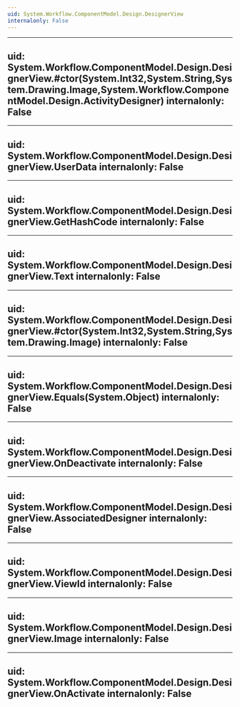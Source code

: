 ```yaml
---
uid: System.Workflow.ComponentModel.Design.DesignerView
internalonly: False
---
```


---
uid: System.Workflow.ComponentModel.Design.DesignerView.#ctor(System.Int32,System.String,System.Drawing.Image,System.Workflow.ComponentModel.Design.ActivityDesigner)
internalonly: False
---

---
uid: System.Workflow.ComponentModel.Design.DesignerView.UserData
internalonly: False
---

---
uid: System.Workflow.ComponentModel.Design.DesignerView.GetHashCode
internalonly: False
---

---
uid: System.Workflow.ComponentModel.Design.DesignerView.Text
internalonly: False
---

---
uid: System.Workflow.ComponentModel.Design.DesignerView.#ctor(System.Int32,System.String,System.Drawing.Image)
internalonly: False
---

---
uid: System.Workflow.ComponentModel.Design.DesignerView.Equals(System.Object)
internalonly: False
---

---
uid: System.Workflow.ComponentModel.Design.DesignerView.OnDeactivate
internalonly: False
---

---
uid: System.Workflow.ComponentModel.Design.DesignerView.AssociatedDesigner
internalonly: False
---

---
uid: System.Workflow.ComponentModel.Design.DesignerView.ViewId
internalonly: False
---

---
uid: System.Workflow.ComponentModel.Design.DesignerView.Image
internalonly: False
---

---
uid: System.Workflow.ComponentModel.Design.DesignerView.OnActivate
internalonly: False
---
